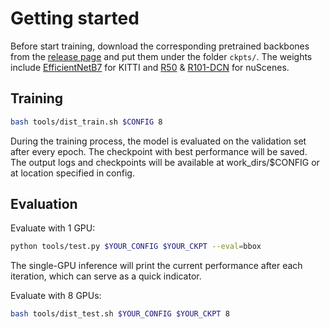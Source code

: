 # Getting started

Before start training, download the corresponding pretrained backbones from the [release page](https://github.com/zhangyp15/OccFormer/releases/tag/assets) and put them under the folder `ckpts/`. The weights include [EfficientNetB7](https://github.com/zhangyp15/OccFormer/releases/download/assets/efficientnet-b7_3rdparty_8xb32-aa_in1k_20220119-bf03951c.pth) for KITTI and [R50](https://github.com/zhangyp15/OccFormer/releases/download/assets/resnet50-0676ba61.pth) & [R101-DCN](https://github.com/zhangyp15/OccFormer/releases/download/assets/r101_dcn_fcos3d_pretrain.pth) for nuScenes.

## Training
```bash
bash tools/dist_train.sh $CONFIG 8
```
During the training process, the model is evaluated on the validation set after every epoch. The checkpoint with best performance will be saved. The output logs and checkpoints will be available at work_dirs/$CONFIG or at location specified in config.

## Evaluation
Evaluate with 1 GPU:
```bash
python tools/test.py $YOUR_CONFIG $YOUR_CKPT --eval=bbox
```
The single-GPU inference will print the current performance after each iteration, which can serve as a quick indicator.

Evaluate with 8 GPUs:
```bash
bash tools/dist_test.sh $YOUR_CONFIG $YOUR_CKPT 8
```

